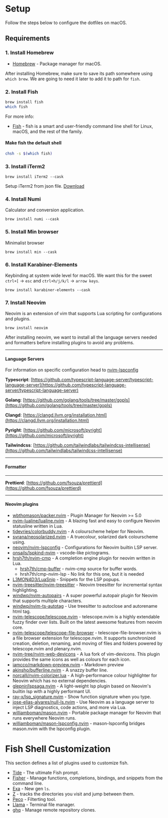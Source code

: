 # Setup

Follow the steps below to configure the dotfiles on macOS.

## Requirements

### 1. Install Homebrew

- [Homebrew](https://brew.sh/) - Package manager for macOS.

After installing Homebrew, make sure to save its path somewhere using `which brew`. We are going to need it later to add it to path for `fish`.

### 2. Install Fish

```bash
brew install fish
which fish
```

For more info:

- [Fish](https://fishshell.com/) - fish is a smart and user-friendly command line shell for Linux, macOS, and the rest of the family.

#### Make fish the default shell

```bash
chsh -s $(which fish)
```

### 3. Install iTerm2

```fish
brew install iTerm2 --cask
```

Setup iTerm2 from json file. [Download](./files/iterm-profile.json)

### 4. Install Numi

Calculator and conversion application.

```fish
brew install numi --cask
```

### 5. Install Min browser

Minimalist browser

```fish
brew install min --cask
```

### 6. Install Karabiner-Elements

Keybinding at system wide level for macOS. We want this for the sweet `ctrl+[` -> `esc` and `ctrl+h/j/k/l` -> `arrow keys`.

```fish
brew install karabiner-elements --cask
```

### 7. Install Neovim

Neovim is an extension of vim that supports Lua scripting for configurations and plugins.

```fish
brew install neovim
```

After installing neovim, we want to install all the language servers needed and formatters before installing plugins to avoid any problems.

---

#### Language Servers

For information on specific configuration head to [nvim-lspconfig](https://github.com/neovim/nvim-lspconfig/blob/master/doc/server_configurations.md)

**Typescript**: [https://github.com/typescript-language-server/typescript-language-server](https://github.com/typescript-language-server/typescript-language-server)

**Golang**: [https://github.com/golang/tools/tree/master/gopls](https://github.com/golang/tools/tree/master/gopls)

**Clangd**: [https://clangd.llvm.org/installation.html](https://clangd.llvm.org/installation.html)

**Pyright**: [https://github.com/microsoft/pyright](https://github.com/microsoft/pyright)

**Tailwindcss**: [https://github.com/tailwindlabs/tailwindcss-intellisense](https://github.com/tailwindlabs/tailwindcss-intellisense)

---

#### Formatter

---

**Prettierd**: [https://github.com/fsouza/prettierd](https://github.com/fsouza/prettierd)

---

#### Neovim plugins

- [wbthomason/packer.nvim](https://github.com/wbthomason/packer.nvim) - Plugin Manager for Neovim >= 5.0
- [nvim-lualine/lualine.nvim](https://github.com/nvim-lualine/lualine.nvim) - A blazing fast and easy to configure Neovim statusline written in Lua.
- [tjdevries/colorbuddy.nvim](https://github.com/tjdevries/colorbuddy.nvim) - A colourscheme helper for Neovim.
- [svrana/neosolarized.nvim](https://github.com/svrana/neosolarized.nvim) - A truecolour, solarized dark colourscheme using.
- [neovim/nvim-lspconfig](https://github.com/neovim/nvim-lspconfig) - Configurations for Neovim builtin LSP server.
- [onsails/lspkind-nvim](https://github.com/onsails/lspkind.nvim) - vscode-like pictograms.
- [hrsh7th/nvim-cmp](https://github.com/hrsh7th/nvim-cmp) - A completion engine plugin for neovim written in Lua.
  - [hrsh7th/cmp-buffer](https://github.com/hrsh7th/cmp-buffer) - nvim-cmp source for buffer words.
  - hrsh7th/cmp-nvim-lsp - No link for this one, but it is needed
- [L3MON4D3/LuaSnip](https://github.com/L3MON4D3/LuaSnip) - Snippets for the LSP popups.
- [nvim-treesitter/nvim-treesitter](https://github.com/nvim-treesitter/nvim-treesitter) - Neovim treesitter for incremental syntax highlighting.
- [windwp/nvim-autopairs](https://github.com/windwp/nvim-autopairs) - A super powerful autopair plugin for Neovim that supports multiple characters.
- [windwp/nvim-ts-autotag](https://github.com/windwp/nvim-ts-autotag) - Use treesitter to autoclose and autorename html tag.
- [nvim-telescope/telescope.nvim](https://github.com/nvim-telescope/telescope.nvim) - telescope.nvim is a highly extendable fuzzy finder over lists. Built on the latest awesome features from neovim core.
- [nvim-telescope/telescope-file-browser](https://github.com/nvim-telescope/telescope-file-browser.nvim) - telescope-file-browser.nvim is a file browser extension for telescope.nvim. It supports sunchronized creation, deletion, renaming, and moving of files and folders powered by telescope.nvim and plenary.nvim.
- [nvim-tree/nvim-web-devicons](https://github.com/nvim-tree/nvim-web-devicons) - A lua fork of vim-devicons. This plugin provides the same icons as well as colours for each icon.
- [iamcco/markdown-preview.nvim](https://github.com/iamcco/markdown-preview.nvim) - Markdown preview
- [akinsho/bufferline.nvim](https://github.com/akinsho/bufferline.nvim) - A snazzy buffer line.
- [norcalli/nvim-colorizer.lua](https://github.com/norcalli/nvim-colorizer.lua) - A high-performance colour highlighter for Neovim which has no external dependencies.
- [glepnir/lspsaga.nvim](https://github.com/glepnir/lspsaga.nvim) - A light-weight lsp plugin based on Neovim's builtin lsp with a highly performant UI.
- [ray-x/lsp_signature.nvim](https://github.com/ray-x/lsp_signature.nvim) - Show function signature when you type.
- [jose-elias-alvares/null-ls.nvim](https://github.com/ray-x/lsp_signature.nvim) - Use Neovim as a language server to inject LSP diagnostics, code actions, and more via Lua.
- [williamboman/mason.nvim](https://github.com/williamboman/mason.nvim) - Portable package manager for Neovim that runs everywhere Neovim runs.
- [williamboman/mason-lspconfig.nvim](https://github.com/williamboman/mason-lspconfig.nvim) - mason-lspconfig bridges mason.nvim with the lspconfig plugin.

# Fish Shell Customization

This section defines a list of plugins used to customize fish.

- [Tide](https://github.com/IlanCosman/tide) - The ultimate Fish prompt.
- [Fisher](https://github.com/jorgebucaran/fisher) - Manage functions, completions, bindings, and snippets from the command line.
- [Exa](https://the.exa.website/) - New gen `ls`.
- [Z](https://github.com/jethrokuan/z) - tracks the directories you visit and jump between them.
- [Peco](https://github.com/peco/peco) - Filterting tool.
- [Llama](https://github.com/antonmedv/llama) - Terminal file manager.
- [ghq](https://github.com/x-motemen/ghq) - Manage remote repository clones.
